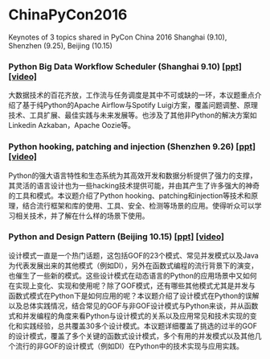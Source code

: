 # ChinaPyCon2016
Keynotes of 3 topics shared in PyCon China 2016 Shanghai (9.10), Shenzhen (9.25), Beijing (10.15)

### Python Big Data Workflow Scheduler (Shanghai 9.10) <a target="_blank" href="https://raw.githubusercontent.com/wjo1212/ChinaPyCon2016/master/PythonBigData_WorkflowScheduler/PythonBigData_WorkflowScheduler.pdf">[ppt]</a> <a target="_blank" href="http://e.vhall.com/597478279">[video]</a>
大数据技术的百花齐放，工作流与任务调度是其中不可或缺的一环，本议题重点介绍了基于纯Python的Apache Airflow与Spotify Luigi方案，覆盖问题调整、原理技术、工具扩展、最佳实践与未来发展等。也涉及了其他非Python的解决方案如Linkedin Azkaban，Apache Oozie等。

### Python hooking, patching and injection (Shenzhen 9.26) <a target="_blank" href="https://github.com/wjo1212/ChinaPyCon2016/blob/master/PythonHooking/PythonHooking.pdf" >[ppt]</a> <a target="_blank" href="http://e.vhall.com/906981757">[video]</a>
Python的强大语言特性和生态系统为其高效开发和数据分析提供了强力的支撑，其灵活的语言设计也为一些hacking技术提供可能，并由其产生了许多强大的神奇的工具和模式。本议题介绍了Python hooking、patching和injection等技术和原理，结合流行框架和库的使用、工具、安全、检测等场景的应用。使得听众可以学习相关技术，并了解在什么样的场景下使用。

### Python and Design Pattern (Beijing 10.15) <a target="_blank" href="https://raw.githubusercontent.com/wjo1212/ChinaPyCon2016/master/PythonDesignPattern/PythonDesignPattern.pdf">[ppt]</a> <a target="_blank" href="http://live.busionline.com/home/activity/play/id/378">[video]</a>
设计模式一直是一个热门话题，这包括GOF的23个模式、常见并发模式以及Java为代表发展出来的其他模式（例如DI），另外在函数式编程的流行背景下的演变，也催生了一些新的模式。这些设计模式在动态语言的Python的应用场景中又如何在实现上变化、实现和使用呢？除了GOF模式，还有哪些其他模式尤其是并发与函数式模式在Python下是如何应用的呢？本议题介绍了设计模式在Python的误解以及总体实践情况，结合常见的GOF与非GOF设计模式与Python来谈，并从函数式和并发编程的角度来看Python与设计模式的关系以及应用常见和技术实现的变化和实践经验，总共覆盖30多个设计模式。本议题详细覆盖了挑选的过半的GOF的设计模式，覆盖了多个关键的函数式设计模式，多个有用的并发模式以及其他几个流行的非GOF的设计模式（例如DI）在Python中的技术实现与应用实践。
